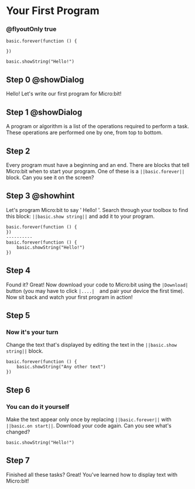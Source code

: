 # Your First Program
### @flyoutOnly true
```template
basic.forever(function () {
    
})

```

```blocks
basic.showString("Hello!")

```

## Step 0 @showDialog

Hello! Let's write our first program for Micro:bit!

## Step 1 @showDialog

A program or  algorithm is a list of the operations required to perform a task. These operations are performed one by one, from top to bottom.

## Step 2

Every program must have a beginning and an end. There are blocks that tell Micro:bit when to start your program. One of these is a ``||basic.forever||`` block. Can you see it on the screen?

## Step 3 @showhint

Let's program Micro:bit to say ' Hello! '. Search through your toolbox to find this block: ``||basic.show string||`` and add it to your program.
```diffblocks
basic.forever(function () {
})
----------
basic.forever(function () {
    basic.showString("Hello!")
})
```
## Step 4

Found it? Great! Now download your code to Micro:bit using the ``|Download|`` button (you may have to click ``|....|`` and pair your device the first time). Now sit back and watch your first program in action!

## Step 5
### Now it's your turn
Change the  text that's displayed by editing the text in the ``||basic.show string||`` block. 
```blocks
basic.forever(function () {
    basic.showString("Any other text")
})
```
## Step 6
### You can do it yourself
Make the text appear only once by replacing ``||basic.forever||`` with ``||basic.on start||``. Download your code again. Can you see what's changed?
```blocks
basic.showString("Hello!")
```

## Step 7
Finished all these tasks? Great! You've learned how to display text with Micro:bit!
